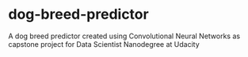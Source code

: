 # dog-breed-predictor
A dog breed predictor created using Convolutional Neural Networks as capstone project for Data Scientist Nanodegree at Udacity
